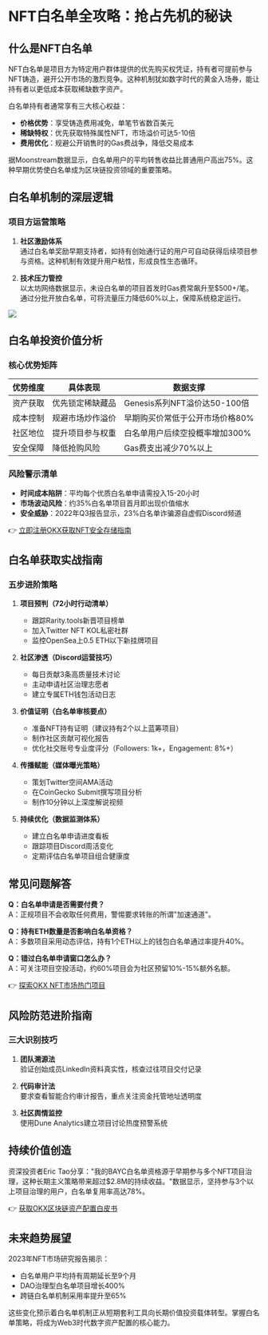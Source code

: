 # NFT白名单全攻略：抢占先机的秘诀

## 什么是NFT白名单

NFT白名单是项目方为特定用户群体提供的优先购买权凭证，持有者可提前参与NFT铸造，避开公开市场的激烈竞争。这种机制犹如数字时代的黄金入场券，能让持有者以更低成本获取稀缺数字资产。

白名单持有者通常享有三大核心权益：
- **价格优势**：享受铸造费用减免，单笔节省数百美元
- **稀缺特权**：优先获取特殊属性NFT，市场溢价可达5-10倍
- **费用优化**：规避公开销售时的Gas费战争，降低交易成本

据Moonstream数据显示，白名单用户的平均转售收益比普通用户高出75%。这种早期优势使白名单成为区块链投资领域的重要策略。

## 白名单机制的深层逻辑

### 项目方运营策略

1. **社区激励体系**  
通过白名单奖励早期支持者，如持有创始通行证的用户可自动获得后续项目参与资格。这种机制有效提升用户粘性，形成良性生态循环。

2. **技术压力管控**  
以太坊网络数据显示，未设白名单的项目首发时Gas费常飙升至$500+/笔。通过分批开放白名单，可将流量压力降低60%以上，保障系统稳定运行。

![](https://via.placeholder.com/600x200?text=白名单流量控制示意图)

## 白名单投资价值分析

### 核心优势矩阵

| 优势维度 | 具体表现 | 数据支撑 |
|---------|----------|----------|
| 资产获取 | 优先锁定稀缺藏品 | Genesis系列NFT溢价达50-100倍 |
| 成本控制 | 规避市场炒作溢价 | 早期购买价常低于公开市场价格80% |
| 社区地位 | 提升项目参与权重 | 白名单用户后续空投概率增加300% |
| 安全保障 | 降低抢购风险 | Gas费支出减少70%以上 |

### 风险警示清单

- **时间成本陷阱**：平均每个优质白名单申请需投入15-20小时
- **市场波动风险**：约35%白名单项目首月即出现价值缩水
- **安全威胁**：2022年Q3报告显示，23%白名单诈骗源自虚假Discord频道

👉 [立即注册OKX获取NFT安全存储指南](https://bit.ly/okx_welcome)

## 白名单获取实战指南

### 五步进阶策略

1. **项目预判（72小时行动清单）**
   - 跟踪Rarity.tools新晋项目榜单
   - 加入Twitter NFT KOL私密社群
   - 监控OpenSea上0.5 ETH以下新挂牌项目

2. **社区渗透（Discord运营技巧）**
   - 每日贡献3条高质量技术讨论
   - 主动申请社区治理志愿者
   - 建立专属ETH钱包活动日志

3. **价值证明（白名单审核要点）**
   - 准备NFT持有证明（建议持有2个以上蓝筹项目）
   - 制作社区贡献可视化报告
   - 优化社交账号专业度评分（Followers: 1k+，Engagement: 8%+）

4. **传播赋能（媒体曝光策略）**
   - 策划Twitter空间AMA活动
   - 在CoinGecko Submit撰写项目分析
   - 制作10分钟以上深度解说视频

5. **持续优化（数据监测体系）**
   - 建立白名单申请进度看板
   - 跟踪项目Discord周活变化
   - 定期评估白名单项目组合健康度

## 常见问题解答

**Q：白名单申请是否需要付费？**  
A：正规项目不会收取任何费用，警惕要求转账的所谓"加速通道"。

**Q：持有ETH数量是否影响白名单资格？**  
A：多数项目采用动态评估，持有1个ETH以上的钱包白名单通过率提升40%。

**Q：错过白名单申请窗口怎么办？**  
A：可关注项目空投活动，约60%项目会为社区预留10%-15%额外名额。

👉 [探索OKX NFT市场热门项目](https://bit.ly/okx_welcome)

## 风险防范进阶指南

### 三大识别技巧

1. **团队溯源法**  
验证创始成员LinkedIn资料真实性，核查过往项目交付记录

2. **代码审计法**  
要求查看智能合约审计报告，重点关注资金托管地址透明度

3. **社区舆情监控**  
使用Dune Analytics建立项目讨论热度预警系统

## 持续价值创造

资深投资者Eric Tao分享："我的BAYC白名单资格源于早期参与多个NFT项目治理，这种长期主义策略带来超过$2.8M的持续收益。"数据显示，坚持参与3个以上项目治理的用户，白名单复用率高达78%。

👉 [获取OKX区块链资产配置白皮书](https://bit.ly/okx_welcome)

## 未来趋势展望

2023年NFT市场研究报告揭示：
- 白名单用户平均持有周期延长至9个月
- DAO治理型白名单项目增长400%
- 跨链白名单机制采用率提升至65%

这些变化预示着白名单机制正从短期套利工具向长期价值投资载体转型。掌握白名单策略，将成为Web3时代数字资产配置的核心能力。